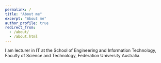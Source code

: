 ```yaml
---
permalink: /
title: "About me"
excerpt: "About me"
author_profile: true
redirect_from: 
  - /about/
  - /about.html
---
```


I am lecturer in IT at the School of Engineering and Information Technology, Faculty of Science and Technology, Federation University Australia.
